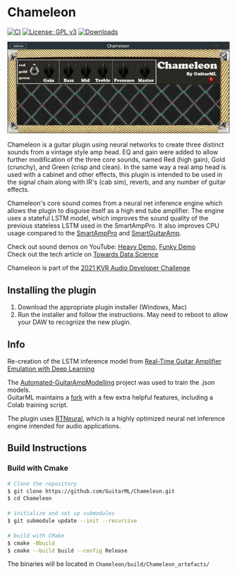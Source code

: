 # Chameleon

[![CI](https://github.com/GuitarML/Chameleon/actions/workflows/cmake.yml/badge.svg)](https://github.com/GuitarML/Chameleon/actions/workflows/cmake.yml) [![License: GPL v3](https://img.shields.io/badge/License-GPLv3-brightgreen.svg)](https://www.gnu.org/licenses/gpl-3.0) [![Downloads](https://img.shields.io/github/downloads/GuitarML/Chameleon/total)](https://somsubhra.github.io/github-release-stats/?username=GuitarML&repository=Chameleon&page=1&per_page=30)

![app](https://github.com/GuitarML/Chameleon/blob/main/resources/Chameleon.jpg)

Chameleon is a guitar plugin using neural networks to create three distinct sounds from a vintage style amp head. EQ and gain were added to 
allow further modification of the three core sounds, named Red (high gain), Gold (crunchy), and Green (crisp and clean). In the same
way a real amp head is used with a cabinet and other effects, this plugin is intended to be used in the signal chain along with IR's (cab sim),
reverb, and any number of guitar effects. 

Chameleon's core sound comes from a neural net inference engine which allows the plugin to disguise itself as a high end
tube amplifier. The engine uses a stateful LSTM model, which improves the sound quality of the previous stateless LSTM used in the SmartAmpPro. It
also improves CPU usage compared to the [SmartAmpPro](https://github.com/GuitarML/SmartAmpPro) and [SmartGuitarAmp](https://github.com/GuitarML/SmartGuitarAmp).

Check out sound demos on YouTube: [Heavy Demo](https://youtu.be/1oYiklGes6A),  [Funky Demo](https://youtu.be/kXecJX9kWpQ)<br>
Check out the tech article on [Towards Data Science](https://towardsdatascience.com/neural-networks-for-real-time-audio-stateful-lstm-b534babeae5d)

Chameleon is part of the [2021 KVR Audio Developer Challenge](https://www.kvraudio.com/product/chameleon-by-guitarml)

## Installing the plugin

1. Download the appropriate plugin installer (Windows, Mac)
2. Run the installer and follow the instructions. May need to reboot to allow your DAW to recognize the new plugin.

## Info
Re-creation of the LSTM inference model from [Real-Time Guitar Amplifier Emulation with Deep
Learning](https://www.mdpi.com/2076-3417/10/3/766/htm)

The [Automated-GuitarAmpModelling](https://github.com/Alec-Wright/Automated-GuitarAmpModelling) project was used to train the .json models.<br>
GuitarML maintains a [fork](https://github.com/GuitarML/Automated-GuitarAmpModelling) with a few extra helpful features, including a Colab training script.

The plugin uses [RTNeural](https://github.com/jatinchowdhury18/RTNeural), which is a highly optimized neural net inference engine intended for audio applications. 

## Build Instructions

### Build with Cmake

```bash
# Clone the repository
$ git clone https://github.com/GuitarML/Chameleon.git
$ cd Chameleon

# initialize and set up submodules
$ git submodule update --init --recursive

# build with CMake
$ cmake -Bbuild
$ cmake --build build --config Release
```
The binaries will be located in `Chameleon/build/Chameleon_artefacts/`
